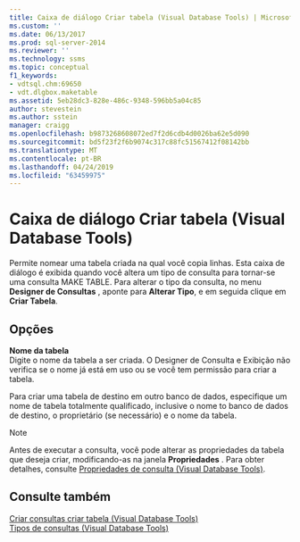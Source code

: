```yaml
---
title: Caixa de diálogo Criar tabela (Visual Database Tools) | Microsoft Docs
ms.custom: ''
ms.date: 06/13/2017
ms.prod: sql-server-2014
ms.reviewer: ''
ms.technology: ssms
ms.topic: conceptual
f1_keywords:
- vdtsql.chm:69650
- vdt.dlgbox.maketable
ms.assetid: 5eb28dc3-828e-486c-9348-596bb5a04c85
author: stevestein
ms.author: sstein
manager: craigg
ms.openlocfilehash: b9873268608072ed7f2d6cdb4d0026ba62e5d090
ms.sourcegitcommit: bd5f23f2f6b9074c317c88fc51567412f08142bb
ms.translationtype: MT
ms.contentlocale: pt-BR
ms.lasthandoff: 04/24/2019
ms.locfileid: "63459975"
---
```

# <a name="make-table-dialog-box-visual-database-tools"></a>Caixa de diálogo Criar tabela (Visual Database Tools)
  Permite nomear uma tabela criada na qual você copia linhas. Esta caixa de diálogo é exibida quando você altera um tipo de consulta para tornar-se uma consulta MAKE TABLE. Para alterar o tipo da consulta, no menu **Designer de Consultas** , aponte para **Alterar Tipo**, e em seguida clique em **Criar Tabela**.  
  
## <a name="options"></a>Opções  
 **Nome da tabela**  
 Digite o nome da tabela a ser criada. O Designer de Consulta e Exibição não verifica se o nome já está em uso ou se você tem permissão para criar a tabela.  
  
 Para criar uma tabela de destino em outro banco de dados, especifique um nome de tabela totalmente qualificado, inclusive o nome to banco de dados de destino, o proprietário (se necessário) e o nome da tabela.  
  
> [!NOTE]  
>  Antes de executar a consulta, você pode alterar as propriedades da tabela que deseja criar, modificando-as na janela **Propriedades** . Para obter detalhes, consulte [Propriedades de consulta &#40;Visual Database Tools&#41;](visual-database-tools.md).  
  
## <a name="see-also"></a>Consulte também  
 [Criar consultas criar tabela &#40;Visual Database Tools&#41;](create-make-table-queries-visual-database-tools.md)   
 [Tipos de consultas &#40;Visual Database Tools&#41;](types-of-queries-visual-database-tools.md)  
  
  
